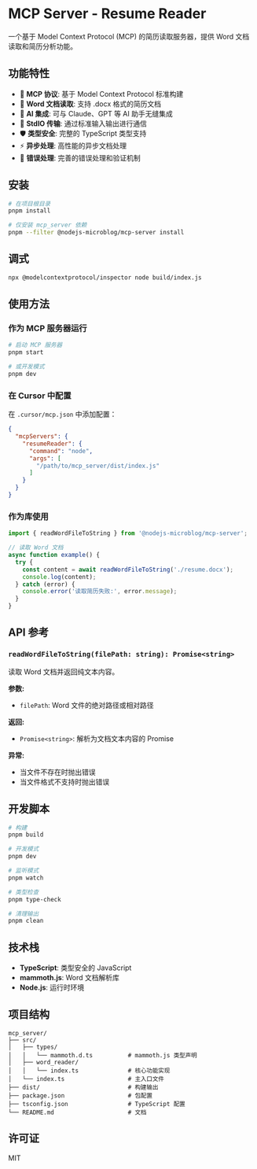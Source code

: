 # MCP Server - Resume Reader

一个基于 Model Context Protocol (MCP) 的简历读取服务器，提供 Word 文档读取和简历分析功能。

## 功能特性

- 🔌 **MCP 协议**: 基于 Model Context Protocol 标准构建
- 📄 **Word 文档读取**: 支持 .docx 格式的简历文档
- 🧠 **AI 集成**: 可与 Claude、GPT 等 AI 助手无缝集成
- 📡 **StdIO 传输**: 通过标准输入输出进行通信
- 🛡️ **类型安全**: 完整的 TypeScript 类型支持
- ⚡ **异步处理**: 高性能的异步文档处理
- 🚨 **错误处理**: 完善的错误处理和验证机制

## 安装

```bash
# 在项目根目录
pnpm install

# 仅安装 mcp_server 依赖
pnpm --filter @nodejs-microblog/mcp-server install
```
## 调式
```bash
npx @modelcontextprotocol/inspector node build/index.js
```

## 使用方法

### 作为 MCP 服务器运行

```bash
# 启动 MCP 服务器
pnpm start

# 或开发模式
pnpm dev
```

### 在 Cursor 中配置

在 `.cursor/mcp.json` 中添加配置：

```json
{
  "mcpServers": {
    "resumeReader": {
      "command": "node",
      "args": [
        "/path/to/mcp_server/dist/index.js"
      ]
    }
  }
}
```

### 作为库使用

```typescript
import { readWordFileToString } from '@nodejs-microblog/mcp-server';

// 读取 Word 文档
async function example() {
  try {
    const content = await readWordFileToString('./resume.docx');
    console.log(content);
  } catch (error) {
    console.error('读取简历失败:', error.message);
  }
}
```

## API 参考

### `readWordFileToString(filePath: string): Promise<string>`

读取 Word 文档并返回纯文本内容。

**参数:**
- `filePath`: Word 文件的绝对路径或相对路径

**返回:**
- `Promise<string>`: 解析为文档文本内容的 Promise

**异常:**
- 当文件不存在时抛出错误
- 当文件格式不支持时抛出错误

## 开发脚本

```bash
# 构建
pnpm build

# 开发模式
pnpm dev

# 监听模式
pnpm watch

# 类型检查
pnpm type-check

# 清理输出
pnpm clean
```

## 技术栈

- **TypeScript**: 类型安全的 JavaScript
- **mammoth.js**: Word 文档解析库
- **Node.js**: 运行时环境

## 项目结构

```
mcp_server/
├── src/
│   ├── types/
│   │   └── mammoth.d.ts          # mammoth.js 类型声明
│   ├── word_reader/
│   │   └── index.ts              # 核心功能实现
│   └── index.ts                  # 主入口文件
├── dist/                         # 构建输出
├── package.json                  # 包配置
├── tsconfig.json                 # TypeScript 配置
└── README.md                     # 文档
```

## 许可证

MIT 